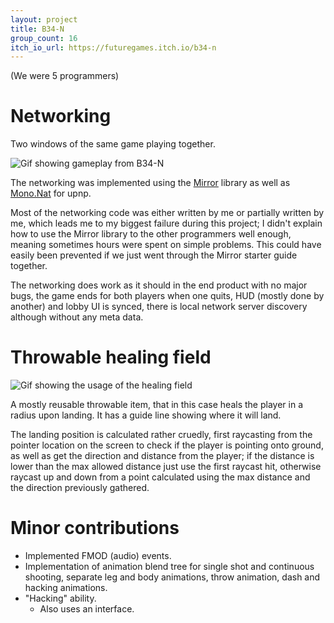 ```yaml
---
layout: project
title: B34-N
group_count: 16
itch_io_url: https://futuregames.itch.io/b34-n
---
```

(We were 5 programmers)

# Networking
Two windows of the same game playing together.

![Gif showing gameplay from B34-N](/assets/projects/b34n/Multiplayer.gif)

The networking was implemented using the [Mirror](https://mirror-networking.com/) library as well as [Mono.Nat](https://github.com/alanmcgovern/Mono.Nat) for upnp. 

Most of the networking code was either written by me or partially written by me, which leads me to my biggest failure during this project; I didn't explain how to use the Mirror library to the other programmers well enough, meaning sometimes hours were spent on simple problems. This could have easily been prevented if we just went through the Mirror starter guide together.

The networking does work as it should in the end product with no major bugs, the game ends for both players when one quits, HUD (mostly done by another) and lobby UI is synced, there is local network server discovery although without any meta data.

# Throwable healing field
![Gif showing the usage of the healing field](/assets/projects/b34n/HealingField.gif)

A mostly reusable throwable item, that in this case heals the player in a radius upon landing. It has a guide line showing where it will land. 

The landing position is calculated rather cruedly, first raycasting from the pointer location on the screen to check if the player is pointing onto ground, as well as get the direction and distance from the player; if the distance is lower than the max allowed distance just use the first raycast hit, otherwise raycast up and down from a point calculated using the max distance and the direction previously gathered. 

# Minor contributions

 - Implemented FMOD (audio) events.
 - Implementation of animation blend tree for single shot and continuous shooting, separate leg and body animations, throw animation, dash and hacking animations.
 - "Hacking" ability.
   - Also uses an interface.

<!-- 
Adam Janus (GD BOD)
Leo Raitaniemi (GD BOD)
Mattias Hellström  (GD SKE)
Lucas Pettersson  (GD SKE)
Ruslan Biba  (GD SKE)
Gautham Satheesh (GA BOD)
Gordon Bengtsson (GA BOD)
Petter Sumelius QA
André Stålarw QA
Oskar Dufva Sundström (GPM K)
William Isacsson (GP BOD)
Malte Linde Neveling (GP BOD)
Max Vendel (GP SKE)
Jessie Viitanen GP21
Rafiu Abayomi Agbabiaka  (PM)
Hugo Goldstyn  (PM) 
-->